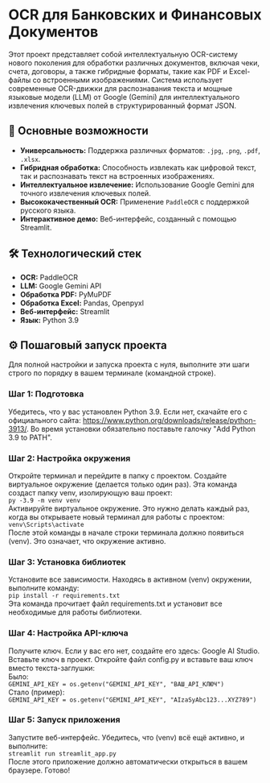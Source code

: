 # OCR для Банковских и Финансовых Документов
Этот проект представляет собой интеллектуальную OCR-систему нового поколения для обработки различных документов, включая чеки, счета, договоры, а также гибридные форматы, такие как PDF и Excel-файлы со встроенными изображениями. Система использует современные OCR-движки для распознавания текста и мощные языковые модели (LLM) от Google (Gemini) для интеллектуального извлечения ключевых полей в структурированный формат JSON.

## 🚀 Основные возможности
* **Универсальность:** Поддержка различных форматов: `.jpg`, `.png`, `.pdf`, `.xlsx`.
* **Гибридная обработка:** Способность извлекать как цифровой текст, так и распознавать текст на встроенных изображениях.
* **Интеллектуальное извлечение:** Использование Google Gemini для точного извлечения ключевых полей.
* **Высококачественный OCR:** Применение `PaddleOCR` с поддержкой русского языка.
* **Интерактивное демо:** Веб-интерфейс, созданный с помощью Streamlit.

## 🛠️ Технологический стек
* **OCR:** PaddleOCR
* **LLM:** Google Gemini API
* **Обработка PDF:** PyMuPDF
* **Обработка Excel:** Pandas, Openpyxl
* **Веб-интерфейс:** Streamlit
* **Язык:** Python 3.9

## ⚙️ Пошаговый запуск проекта
Для полной настройки и запуска проекта с нуля, выполните эти шаги строго по порядку в вашем терминале (командной строке).

### Шаг 1: Подготовка
Убедитесь, что у вас установлен Python 3.9. Если нет, скачайте его с официального сайта: https://www.python.org/downloads/release/python-3913/. Во время установки обязательно поставьте галочку "Add Python 3.9 to PATH".

### Шаг 2: Настройка окружения
Откройте терминал и перейдите в папку с проектом. Создайте виртуальное окружение (делается только один раз). Эта команда создаст папку venv, изолирующую ваш проект:  
`py -3.9 -m venv venv`  
Активируйте виртуальное окружение. Это нужно делать каждый раз, когда вы открываете новый терминал для работы с проектом:  
`venv\Scripts\activate`  
После этой команды в начале строки терминала должно появиться (venv). Это означает, что окружение активно.

### Шаг 3: Установка библиотек
Установите все зависимости. Находясь в активном (venv) окружении, выполните команду:  
`pip install -r requirements.txt`  
Эта команда прочитает файл requirements.txt и установит все необходимые для работы библиотеки.

### Шаг 4: Настройка API-ключа
Получите ключ. Если у вас его нет, создайте его здесь: Google AI Studio. Вставьте ключ в проект. Откройте файл config.py и вставьте ваш ключ вместо текста-заглушки:  
Было:  
`GEMINI_API_KEY = os.getenv("GEMINI_API_KEY", "ВАШ_API_КЛЮЧ")`  
Стало (пример):  
`GEMINI_API_KEY = os.getenv("GEMINI_API_KEY", "AIzaSyAbc123...XYZ789")`

### Шаг 5: Запуск приложения
Запустите веб-интерфейс. Убедитесь, что (venv) всё ещё активно, и выполните:  
`streamlit run streamlit_app.py`  
После этого приложение должно автоматически открыться в вашем браузере. Готово!
